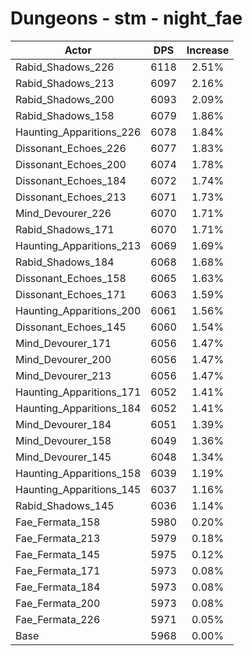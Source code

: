 # Dungeons - stm - night_fae
| Actor | DPS | Increase |
|---|:---:|:---:|
|Rabid_Shadows_226|6118|2.51%|
|Rabid_Shadows_213|6097|2.16%|
|Rabid_Shadows_200|6093|2.09%|
|Rabid_Shadows_158|6079|1.86%|
|Haunting_Apparitions_226|6078|1.84%|
|Dissonant_Echoes_226|6077|1.83%|
|Dissonant_Echoes_200|6074|1.78%|
|Dissonant_Echoes_184|6072|1.74%|
|Dissonant_Echoes_213|6071|1.73%|
|Mind_Devourer_226|6070|1.71%|
|Rabid_Shadows_171|6070|1.71%|
|Haunting_Apparitions_213|6069|1.69%|
|Rabid_Shadows_184|6068|1.68%|
|Dissonant_Echoes_158|6065|1.63%|
|Dissonant_Echoes_171|6063|1.59%|
|Haunting_Apparitions_200|6061|1.56%|
|Dissonant_Echoes_145|6060|1.54%|
|Mind_Devourer_171|6056|1.47%|
|Mind_Devourer_200|6056|1.47%|
|Mind_Devourer_213|6056|1.47%|
|Haunting_Apparitions_171|6052|1.41%|
|Haunting_Apparitions_184|6052|1.41%|
|Mind_Devourer_184|6051|1.39%|
|Mind_Devourer_158|6049|1.36%|
|Mind_Devourer_145|6048|1.34%|
|Haunting_Apparitions_158|6039|1.19%|
|Haunting_Apparitions_145|6037|1.16%|
|Rabid_Shadows_145|6036|1.14%|
|Fae_Fermata_158|5980|0.20%|
|Fae_Fermata_213|5979|0.18%|
|Fae_Fermata_145|5975|0.12%|
|Fae_Fermata_171|5973|0.08%|
|Fae_Fermata_184|5973|0.08%|
|Fae_Fermata_200|5973|0.08%|
|Fae_Fermata_226|5971|0.05%|
|Base|5968|0.00%|
